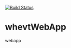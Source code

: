 [![Build Status](https://www.travis-ci.org/webarserker/whevtWebApp.svg?branch=master)](https://www.travis-ci.org/webarserker/whevtWebApp)

# whevtWebApp
webapp
